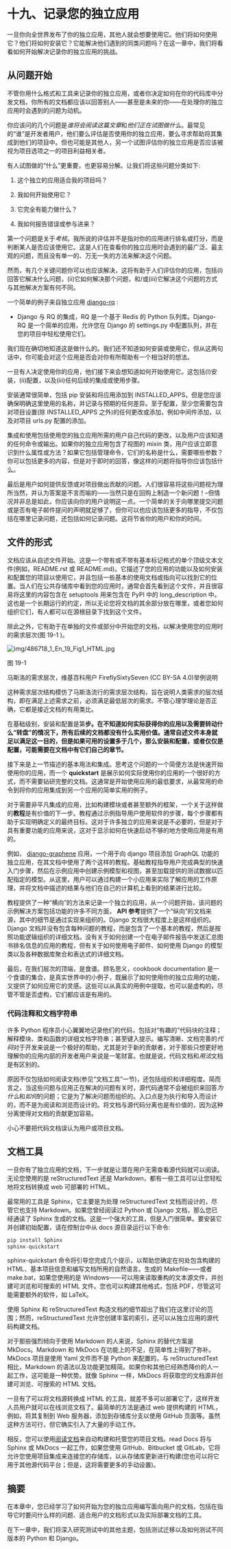 # 十九、记录您的独立应用

一旦你向全世界发布了你的独立应用，其他人就会想要使用它。他们将如何使用它？他们将如何安装它？它能解决他们遇到的同类问题吗？在这一章中，我们将看看如何开始解决记录你的独立应用的挑战。

## 从问题开始

不管你用什么格式和工具来记录你的独立应用，或者你决定如何在你的代码库中分发文档，你所有的文档都应该以回答别人——甚至是未来的你——在处理你的独立应用时会遇到的问题为动机。

你应该问的几个问题是*谁将会阅读这篇文章*和*他们正在试图做什么*。最常见的“谁”是开发者用户，他们要么评估是否使用你的独立应用，要么寻求帮助将其集成到他们的项目中。但也可能是其他人，另一个试图评估你的独立应用是否应该被视为项目选项之一的项目利益相关者。

有人试图做的“什么”更重要，也更容易分解。让我们将这些问题分类如下:

1.  这个独立的应用适合我的项目吗？

2.  我如何开始使用它？

3.  它完全有能力做什么？

4.  我如何报告错误或参与进来？

第一个问题是关于*考核*。我所说的评估并不是指对你的应用进行排名或打分，而是判断某人是否应该使用它。这是人们在查看你的独立应用时会遇到的最广泛、最主观的问题，而且没有单一的、万无一失的方法来解决这个问题。

然而，有几个关键问题你可以也应该解决，这将有助于人们评估你的应用，包括(I)回答它解决什么问题，(ii)它如何解决那个问题，和/或(iii)它解决这个问题的方式与其他解决方案有何不同。

一个简单的例子来自独立应用 [django-rq](https://github.com/rq/django-rq) :

*   Django 与 RQ 的集成，RQ 是一个基于 Redis 的 Python 队列库。Django-RQ 是一个简单的应用，允许您在 Django 的 settings.py 中配置队列，并在您的项目中轻松使用它们。

我们现在确切地知道这是做什么的。我们还不知道如何安装或使用它，但从这两句话中，你可能会对这个应用是否会对你有所帮助有一个相当好的想法。

一旦有人决定使用你的应用，他们接下来会想知道如何开始使用它。这包括(I)安装，(ii)配置，以及(iii)任何后续的集成或使用步骤。

安装通常很简单，包括 pip 安装和将应用添加到 INSTALLED_APPS，但是您应该确保明确这里使用的名称，并记录与预期的任何差异。至于配置，至少您需要包含对项目设置(除 INSTALLED_APPS 之外)的任何更改或添加，例如中间件添加，以及对项目 urls.py 配置的添加。

集成和使用包括使用您的独立应用所需的用户自己代码的更改，以及用户应该知道的任何命令或输出。如果你的独立应用包含了视图的 mixin 类，用户应该立即意识到什么属性或方法？如果它包括管理命令，它们的名称是什么，需要哪些参数？你可以包括更多的内容，但是对于即时的回答，像这样的问题将指导你应该包括什么。

最后是用户如何提供反馈或对项目做出贡献的问题。人们很容易将这些问题视为理所当然，并认为答案是不言而喻的——当然只是在回购上制造一个新问题！–但情况并非总是如此，你应该向你的用户说明这一点。一个简单的关于向哪里提交问题或是否有电子邮件提问的声明就足够了，但你可以也应该包括更多的指导，不仅包括在哪里记录问题，还包括如何记录问题。这将节省你的用户和你的时间。

## 文件的形式

文档应该从自述文件开始。这是一个带有或不带有基本标记格式的单个顶级文本文件(例如，README.rst 或 README.md)。它描述了您的应用的功能以及如何安装和配置您的项目以使用它，并且包括一些基本的使用文档或指向可以找到它的位置。当人们在公共存储库中看到您的应用时，通常会首先看到这个文件，并且很容易将这里的内容包含在 setuptools 用来包含在 PyPI 中的 long_description 中。这也是一个长期运行的约定，所以无论您将文档的其余部分放在哪里，或者您如何组织它们，有人都可以在源根目录下找到这个文件。

除此之外，它有助于在单独的文件或部分中开始您的文档，以解决使用您的应用时的需求层次(图 19-1 )。

![img/486718_1_En_19_Fig1_HTML.jpg](img/486718_1_En_19_Fig1_HTML.jpg)

图 19-1

马斯洛的需求层次，维基百科用户 FireflySixtySeven (CC BY-SA 4.0)举例说明

这种需求层次结构模仿了马斯洛流行的需求层次结构，旨在说明人类需求的层次结构，即在满足上述需求之前，必须满足最低层次的需求。不管心理学理论是否正确，它都是接近文档的有用类比。

在基础级别，安装和配置是第**步。在不知道如何实际获得你的应用以及需要转动什么“转盘”的情况下，所有后续的文档都没有什么实用价值。通常自述文件本身就足以满足这一目的，但是如果可用的设置多于几个，那么安装和配置，或者仅仅是配置，可能需要在文档中有它们自己的章节。**

接下来是上一节描述的基本用法和集成。思考这个问题的一个简便方法是快速开始使用你的应用，而一个 **quickstart** 是展示如何实际使用你的应用的一个很好的方式，而不需要钻研完整的文档。这通常是开始使用应用的最低要求，从最常用的命令到将你的应用集成到另一个应用的简单实用的例子。

对于需要非平凡集成的应用，比如构建模块或者甚至额外的框架，一个关于这样做的**教程**是有价值的下一步。教程通过示例指导用户使用软件的步骤，每个步骤都有助于实现明确定义的最终目标。这对于许多独立的应用来说是不必要的，但是对于具有重要功能的应用来说，这对于显示如何在快速启动不够的地方使用应用是有用的。

例如， [django-graphene](https://docs.graphene-python.org/projects/django/en/latest/) 应用，一个用于向 django 项目添加 GraphQL 功能的独立应用，在其文档中使用了两个这样的教程。基础教程指导用户完成典型的快速入门步骤，然后在示例应用中创建示例模型和视图，甚至加载提供的测试数据以匹配指定的模型。从这里，用户可以通过构建一个小应用来实际了解应用的工作原理，并将文档中描述的结果与他们在自己的计算机上看到的结果进行比较。

教程提供了一种“横向”的方法来记录一个独立的应用，从一个问题开始，该问题的示例解决方案包括功能的许多不同方面， **API 参考**提供了一个“纵向”的文档来源，其中的细节是通过实现来组织的。Django 文档很大程度上是这样组织的。Django 文档并没有包含每种问题的教程，而是包含了一个基本的教程，然后是按照功能逻辑组织的详细文档。没有关于如何创建一个在电子邮件报告中发送汇总图书排名信息的应用的教程，但有关于如何使用电子邮件、如何使用 Django 的模型类以及各种数据库聚合和表达式的详细文档。

最后，在我们层次的顶端，是食谱。顾名思义，cookbook documentation 是一个食谱的集合，是真实世界中的小例子，既展示了如何使用你的独立应用的功能，又提供了如何应用它的灵感。这些可以从真实的用例中提取，也可以是虚构的，尽管不管是否虚构，它们都应该是有用的。

### 代码注释和文档字符串

许多 Python 程序员小心翼翼地记录他们的代码，包括对“有趣的”代码块的注释；解释模块、类和函数的详细文档字符串；甚至键入提示。编写清晰、文档完善的*代码*对于开发来说是一个极好的帮助，尤其是对于新的贡献者，对于那些只想更好地理解你的应用内部的开发者用户来说是一笔财富。也就是说，代码文档和*用法*文档是有区别的。

原因不仅包括如何阅读文档(参见“文档工具”一节)，还包括组织和详细程度。简而言之，当这些问题与应用正在解决的问题有关时，源代码通常不会被组织来回答*为什么*和*如何*的问题；它是为了解决问题而组织的。入口点是为执行和导入而设计的，而不是为阅读和浏览而设计的。将文档与源代码分离也是有价值的，因为这种分离使得对文档的贡献更加容易。

小心不要把代码文档误认为用户或项目文档。

## 文档工具

一旦你有了独立应用的文档，下一步就是让潜在用户无需查看源代码就可以阅读。无论您使用的是 reStructuredText 还是 Markdown，都有一些工具可以让您轻松地将文档转换成 web 可部署的 HTML。

最常用的工具是 Sphinx，它主要是为处理 reStructuredText 文档而设计的，尽管它也支持 Markdown。如果您曾经阅读过 Python 或 Django 文档，那么您已经通读了 Sphinx 生成的文档。这是一个强大的工具，但是入门很简单。要安装它并创建初始配置，请在控制台中从 docs 源目录运行以下命令:

```py
pip install Sphinx
sphinx-quickstart

```

sphinx-quickstart 命令将引导您完成几个提示，以帮助您确定在何处包含构建的 HTML、基本项目信息和编写文档所用的自然语言。生成的 Makefile——或者 make.bat，如果您使用的是 Windows——可以用来读取重构的文本源文件，并创建可浏览和可搜索的 HTML 文件。您也可以构建其他格式，包括 PDF，尽管这可能需要额外的软件，如 LaTeX。

使用 Sphinx 和 reStructuredText 构造文档的细节超出了我们在这里讨论的范围；然而，reStructuredText 允许您创建丰富的索引，还可以从独立应用的源代码构建文档。

对于那些强烈倾向于使用 Markdown 的人来说，Sphinx 的替代方案是 MkDocs。Markdown 和 MkDocs 在功能上的不足，在简单性上得到了弥补。MkDocs 项目是使用 Yaml 文件而不是 Python 来配置的，与 reStructuredText 相比，Markdown 的语法以及功能更加精简。如果你和其他已经熟悉降价的人一起工作，这可能是一种优势。就像 Sphinx 一样，MkDocs 将获取您的文档源并创建可浏览、可搜索的 HTML 文档。

一旦有了可以将文档源转换成 HTML 的工具，就差不多可以部署它了，这样开发人员用户就可以在线浏览文档了。最简单的方法是通过 web 提供构建的 HTML，例如，将其复制到 Web 服务器，添加到存储库分支以使用 GitHub 页面等。虽然这种方法可行，但它确实引入了大量的手动工作。

相反，您可以使用[阅读文档](https://readthedocs.org/)来自动构建和托管您的项目文档。read Docs 将与 Sphinx 或 MkDocs 一起工作，如果您使用 GitHub、Bitbucket 或 GitLab，它将允许您使用项目集成来连接您的存储库，以从存储库更新进行构建(您也可以将它用于其他源代码平台；但是，这将需要更多的手动设置)。

## 摘要

在本章中，您已经学习了如何开始为您的独立应用编写面向用户的文档，包括在指导它时要问什么样的问题、适合用户的文档形式以及实际部署文档的工具。

在下一章中，我们将深入研究测试中的其他主题，包括测试迁移以及如何测试不同版本的 Python 和 Django。